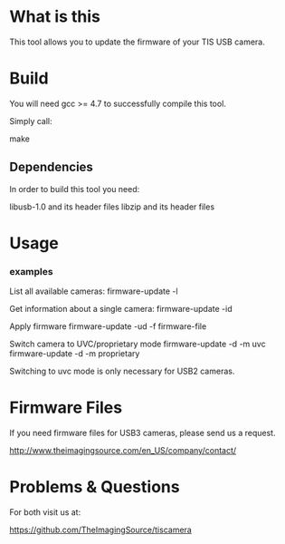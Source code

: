 

# What is this

This tool allows you to update the firmware of your TIS USB camera.

# Build

You will need gcc >= 4.7 to successfully compile this tool.

Simply call:

make

## Dependencies

In order to build this tool you need:

libusb-1.0  and its header files
libzip      and its header files

# Usage

### examples

List all available cameras:
firmware-update -l

Get information about a single camera:
firmware-update -id <serial number>

Apply firmware
firmware-update -ud <serial number> -f firmware-file

Switch camera to UVC/proprietary mode
firmware-update -d <serialnumber> -m uvc
firmware-update -d <serialnumber> -m proprietary

Switching to uvc mode is only necessary for USB2 cameras. 

# Firmware Files

If you need firmware files for USB3 cameras,
please send us a request.

http://www.theimagingsource.com/en_US/company/contact/

# Problems & Questions

For both visit us at:

https://github.com/TheImagingSource/tiscamera

